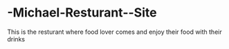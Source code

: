 # -Michael-Resturant--Site
This is the resturant where food lover comes and enjoy their food with their drinks

